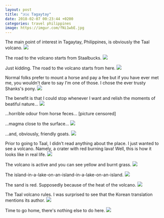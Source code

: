 ```yaml
---
layout: post
title: "🇵🇭 Tagaytay"
date: 2018-02-07 00:23:44 +0200
categories: travel philippines
image: https://imgur.com/fNi1wbE.jpg
---
```


The main point of interest in Tagaytay, Philippines, is obviously the
Taal volcano.
<img src="https://imgur.com/fNi1wbE.jpg">

The road to the volcano starts from Staalbucks.
<img src="https://imgur.com/tvmmYdf.jpg">

Just kidding. The road to the volcano starts from here.
<img src="https://imgur.com/0vxnTEo.jpg">

Normal folks prefer to mount a horse and pay a fee but if you have
ever met me, you wouldn't dare to say I'm one of those. I chose the
ever trusty Shanks's pony.
<img src="/assets/images/i.png" data-echo="https://imgur.com/ytPqo6N.jpg">

The benefit is that I could stop whenever I want and relish the moments of beatiful nature...
<img src="/assets/images/i.png" data-echo="https://imgur.com/519P1Zv.jpg">

...horrible odour from horse feces... [picture censored]

...magma close to the surface...
<img src="/assets/images/i.png" data-echo="https://imgur.com/ju6wdHM.jpg">

...and, obviously, friendly goats.
<img src="/assets/images/i.png" data-echo="https://imgur.com/8XIua9F.jpg">

Prior to going to Taal, I didn't read anything about the place. I just
wanted to see a volcano. Namely, a crater with red burning lava! Well,
this is how it looks like in real life.
<img src="/assets/images/i.png" data-echo="https://imgur.com/l5ZJFE2.jpg">

The volcano is active and you can see yellow and burnt grass.
<img src="/assets/images/i.png" data-echo="https://imgur.com/Gj1n9KA.jpg">

The island-in-a-lake-on-an-island-in-a-lake-on-an-island.
<img src="/assets/images/i.png" data-echo="https://imgur.com/1OKieh4.jpg">

The sand is red. Supposedly because of the heat of the volcano.
<img src="/assets/images/i.png" data-echo="https://imgur.com/UPqHYH8.jpg">

The Taal volcano rules. I was surprised to see that the Korean translation
mentions its author.
<img src="/assets/images/i.png" data-echo="https://imgur.com/JPSu8MQ.jpg">

Time to go home, there's nothing else to do here.
<img src="/assets/images/i.png" data-echo="https://imgur.com/8CuhrAi.jpg">

